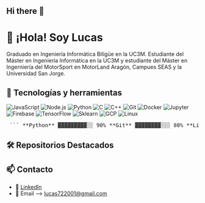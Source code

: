 ## Hi there 👋

# 👋 ¡Hola! Soy Lucas
Graduado en Ingeniería Informática Biligüe en la UC3M. Estudiante del Máster en Ingeniería Informática en la UC3M y estudiante del Máster en Ingerniería del MotorSport en MotorLand Aragón, Campues SEAS y la Universidad San Jorge.

## 🚀 Tecnologías y herramientas
![JavaScript](https://img.shields.io/badge/-JavaScript-black?style=flat-square&logo=javascript)
![Node.js](https://img.shields.io/badge/-Node.js-black?style=flat-square&logo=node.js)
![Python](https://img.shields.io/badge/-React-black?style=flat-square&logo=python)
![C](https://img.shields.io/badge/-C-black?style=flat-square&logo=c)
![C++](https://img.shields.io/badge/-C++-black?style=flat-square&logo=cplusplus)
![Git](https://img.shields.io/badge/-Git-black?style=flat-square&logo=git)
![Docker](https://img.shields.io/badge/-Docker-black?style=flat-square&logo=docker)
![Jupyter](https://img.shields.io/badge/-Jupyter-black?style=flat-square&logo=jupyter)
![Firebase](https://img.shields.io/badge/-Firebase-black?style=flat-square&logo=firebase)
![TensorFlow](https://img.shields.io/badge/-TensorFlow-black?style=flat-square&logo=tensorflow)
![Sklearn](https://img.shields.io/badge/-Scikit%20Learn-black?style=flat-square&logo=scikit-learn)
![GCP](https://img.shields.io/badge/-Google%20Cloud-black?style=flat-square&logo=google-cloud)
![Linux](https://img.shields.io/badge/-Linux-black?style=flat-square&logo=linux)
<!-- Puedes agregar más según lo que uses -->

<pre> ``` **Python** ▓▓▓▓▓▓▓▓▓░░ 90% **Git** ▓▓▓▓▓▓▓▓░░░ 80% **Linux** ▓▓▓▓▓▓▓▓░░░ 80% **C** ▓▓▓▓▓▓▓▓░░░ 80% **C++** ▓▓▓▓▓▓▓░░░░ 70% **Jupyter** ▓▓▓▓▓▓▓░░░░ 70% **Tensorflow** ▓▓▓▓▓▓▓░░░░ 70% **Sklearn** ▓▓▓▓▓▓▓░░░░ 70% **JavaScript** ▓▓▓▓▓▓░░░░░ 60% **Docker** ▓▓▓▓▓▓░░░░░ 60% **Node.js** ▓▓▓▓▓░░░░░░ 50% **GCP** ▓▓▓▓▓░░░░░░ 50% ``` </pre>


## 🛠 Repositorios Destacados
<!--
- 🔗 [MiPortfolio](https://github.com/juan-dev/portfolio): Sitio web personal hecho con React y Tailwind.
- 📊 [Dashboard](https://github.com/juan-dev/dashboard-analytics): Panel de estadísticas usando MongoDB y Express.
-->

## 📫 Contacto
- 💼 [LinkedIn](https://es.linkedin.com/in/lucas-gallego-bravo-0a6a47238)
- 📧 Email --> lucas722001@gmail.com
